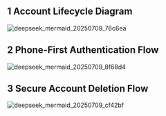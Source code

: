 ## 1 Account Lifecycle Diagram
![deepseek_mermaid_20250709_76c6ea](https://github.com/user-attachments/assets/bb8ec89a-0e37-4dec-b12f-08b8213d0741)

## 2 Phone-First Authentication Flow
![deepseek_mermaid_20250709_8f68d4](https://github.com/user-attachments/assets/d9af930e-d1f9-45b8-818a-2bfe01237752)

## 3 Secure Account Deletion Flow
![deepseek_mermaid_20250709_cf42bf](https://github.com/user-attachments/assets/fa4285a4-b1c0-4058-8a68-b28aacbef215)
